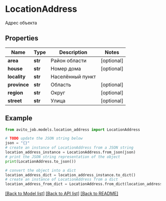 # LocationAddress

Адрес объекта

## Properties

Name | Type | Description | Notes
------------ | ------------- | ------------- | -------------
**area** | **str** | Район области | [optional] 
**house** | **str** | Номер дома | [optional] 
**locality** | **str** | Населённый пункт | 
**province** | **str** | Область | [optional] 
**region** | **str** | Округ | [optional] 
**street** | **str** | Улица | [optional] 

## Example

```python
from avito_job.models.location_address import LocationAddress

# TODO update the JSON string below
json = "{}"
# create an instance of LocationAddress from a JSON string
location_address_instance = LocationAddress.from_json(json)
# print the JSON string representation of the object
print(LocationAddress.to_json())

# convert the object into a dict
location_address_dict = location_address_instance.to_dict()
# create an instance of LocationAddress from a dict
location_address_from_dict = LocationAddress.from_dict(location_address_dict)
```
[[Back to Model list]](../README.md#documentation-for-models) [[Back to API list]](../README.md#documentation-for-api-endpoints) [[Back to README]](../README.md)


